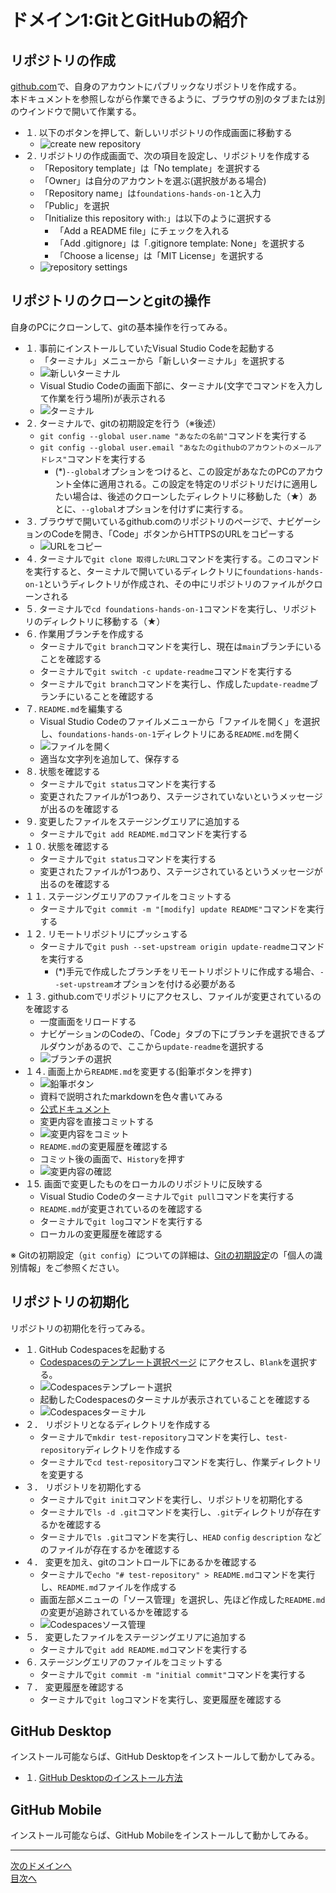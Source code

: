 # ドメイン1:GitとGitHubの紹介

## リポジトリの作成

[github.com](https://github.com)で、自身のアカウントにパブリックなリポジトリを作成する。  
本ドキュメントを参照しながら作業できるように、ブラウザの別のタブまたは別のウインドウで開いて作業する。

- １. 以下のボタンを押して、新しいリポジトリの作成画面に移動する
  - ![create new repository](../image/image1-2.png)  
- ２. リポジトリの作成画面で、次の項目を設定し、リポジトリを作成する
  - 「Repository template」は「No template」を選択する
  - 「Owner」は自分のアカウントを選ぶ(選択肢がある場合)
  - 「Repository name」は`foundations-hands-on-1`と入力
  - 「Public」を選択
  - 「Initialize this repository with:」は以下のように選択する
    - 「Add a README file」にチェックを入れる
    - 「Add .gitignore」は「.gitignore template: None」を選択する
    - 「Choose a license」は「MIT License」を選択する
  - ![repository settings](../image/image1-3.png)

## リポジトリのクローンとgitの操作

自身のPCにクローンして、gitの基本操作を行ってみる。

- １. 事前にインストールしていたVisual Studio Codeを起動する
  - 「ターミナル」メニューから「新しいターミナル」を選択する
  - ![新しいターミナル](../image/image1-4.png)
  - Visual Studio Codeの画面下部に、ターミナル(文字でコマンドを入力して作業を行う場所)が表示される
  - ![ターミナル](../image/image1-5.png)
- ２. ターミナルで、gitの初期設定を行う（※後述）
  - `git config --global user.name "あなたの名前"`コマンドを実行する
  - `git config --global user.email "あなたのgithubのアカウントのメールアドレス"`コマンドを実行する
    - (*)`--global`オプションをつけると、この設定があなたのPCのアカウント全体に適用される。この設定を特定のリポジトリだけに適用したい場合は、後述のクローンしたディレクトリに移動した（★）あとに、`--global`オプションを付けずに実行する。
- ３. ブラウザで開いているgithub.comのリポジトリのページで、ナビゲーションのCodeを開き、「Code」ボタンからHTTPSのURLをコピーする
  - ![URLをコピー](../image/image1-1.png)
- ４. ターミナルで`git clone 取得したURL`コマンドを実行する。このコマンドを実行すると、ターミナルで開いているディレクトリに`foundations-hands-on-1`というディレクトリが作成され、その中にリポジトリのファイルがクローンされる
- ５. ターミナルで`cd foundations-hands-on-1`コマンドを実行し、リポジトリのディレクトリに移動する（★）
- ６. 作業用ブランチを作成する
  - ターミナルで`git branch`コマンドを実行し、現在は`main`ブランチにいることを確認する
  - ターミナルで`git switch -c update-readme`コマンドを実行する
  - ターミナルで`git branch`コマンドを実行し、作成した`update-readme`ブランチにいることを確認する
- ７. `README.md`を編集する
  - Visual Studio Codeのファイルメニューから「ファイルを開く」を選択し、`foundations-hands-on-1`ディレクトリにある`README.md`を開く
  - ![ファイルを開く](../image/image1-6.png)
  - 適当な文字列を追加して、保存する
- ８. 状態を確認する
  - ターミナルで`git status`コマンドを実行する
  - 変更されたファイルが1つあり、ステージされていないというメッセージが出るのを確認する
- ９. 変更したファイルをステージングエリアに追加する
  - ターミナルで`git add README.md`コマンドを実行する
- １０. 状態を確認する
  - ターミナルで`git status`コマンドを実行する
  - 変更されたファイルが1つあり、ステージされているというメッセージが出るのを確認する
- １１. ステージングエリアのファイルをコミットする
  - ターミナルで`git commit -m "[modify] update README"`コマンドを実行する
- １２. リモートリポジトリにプッシュする
  - ターミナルで`git push --set-upstream origin update-readme`コマンドを実行する
    - (*)手元で作成したブランチをリモートリポジトリに作成する場合、`--set-upstream`オプションを付ける必要がある
- １３. github.comでリポジトリにアクセスし、ファイルが変更されているのを確認する
  - 一度画面をリロードする
  - ナビゲーションのCodeの、「Code」タブの下にブランチを選択できるプルダウンがあるので、ここから`update-readme`を選択する
  - ![ブランチの選択](../image/image1-7.png)
- １４. 画面上から`README.md`を変更する(鉛筆ボタンを押す)
  - ![鉛筆ボタン](../image/image1-8.png)
  - 資料で説明されたmarkdownを色々書いてみる
  - [公式ドキュメント](https://docs.github.com/ja/enterprise-cloud@latest/get-started/writing-on-github/getting-started-with-writing-and-formatting-on-github/basic-writing-and-formatting-syntax)
  - 変更内容を直接コミットする
  - ![変更内容をコミット](../image/image1-9.png)
  - `README.md`の変更履歴を確認する
  - コミット後の画面で、`History`を押す
  - ![変更内容の確認](../image/image1-10.png)
- １5. 画面で変更したものをローカルのリポジトリに反映する
  - Visual Studio Codeのターミナルで`git pull`コマンドを実行する
  - `README.md`が変更されているのを確認する
  - ターミナルで`git log`コマンドを実行する
  - ローカルの変更履歴を確認する

※ Gitの初期設定（`git config`）についての詳細は、[Gitの初期設定](https://git-scm.com/book/ja/v2/%e4%bd%bf%e3%81%84%e5%a7%8b%e3%82%81%e3%82%8b-%e6%9c%80%e5%88%9d%e3%81%aeGit%e3%81%ae%e6%a7%8b%e6%88%90)の「個人の識別情報」をご参照ください。

## リポジトリの初期化

リポジトリの初期化を行ってみる。

- １. GitHub Codespacesを起動する
  - [Codespacesのテンプレート選択ページ](https://github.com/codespaces/templates) にアクセスし、`Blank`を選択する。
  - ![Codespacesテンプレート選択](../image/image8-1.png)
  - 起動したCodespacesのターミナルが表示されていることを確認する
  - ![Codespacesターミナル](../image/image8-2.png)
- ２． リポジトリとなるディレクトリを作成する
  - ターミナルで`mkdir test-repository`コマンドを実行し、`test-repository`ディレクトリを作成する
  - ターミナルで`cd test-repository`コマンドを実行し、作業ディレクトリを変更する
- ３． リポジトリを初期化する
  - ターミナルで`git init`コマンドを実行し、リポジトリを初期化する
  - ターミナルで`ls -d .git`コマンドを実行し、`.git`ディレクトリが存在するかを確認する
  - ターミナルで`ls .git`コマンドを実行し、`HEAD` `config` `description` などのファイルが存在するかを確認する
- ４． 変更を加え、gitのコントロール下にあるかを確認する
  - ターミナルで`echo "# test-repository" > README.md`コマンドを実行し、`README.md`ファイルを作成する
  - 画面左部メニューの「ソース管理」を選択し、先ほど作成した`README.md`の変更が追跡されているかを確認する
  - ![Codespacesソース管理](../image/image8-3.png)
- ５． 変更したファイルをステージングエリアに追加する
  - ターミナルで`git add README.md`コマンドを実行する
- ６. ステージングエリアのファイルをコミットする
  - ターミナルで`git commit -m "initial commit"`コマンドを実行する
- ７． 変更履歴を確認する
  - ターミナルで`git log`コマンドを実行し、変更履歴を確認する

## GitHub Desktop

インストール可能ならば、GitHub Desktopをインストールして動かしてみる。
  
- １. [GitHub Desktopのインストール方法](https://docs.github.com/ja/enterprise-cloud@latest/desktop/installing-and-authenticating-to-github-desktop/installing-github-desktop)

## GitHub Mobile

インストール可能ならば、GitHub Mobileをインストールして動かしてみる。

---
[次のドメインへ](../domain2/README.md)  
[目次へ](../README.md)
